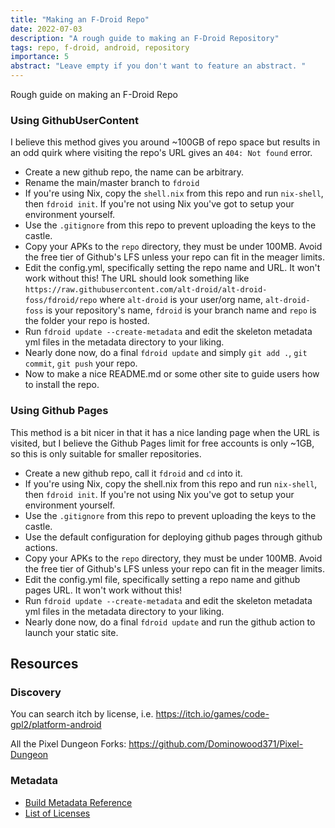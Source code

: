 ```yaml
---
title: "Making an F-Droid Repo"
date: 2022-07-03
description: "A rough guide to making an F-Droid Repository"
tags: repo, f-droid, android, repository
importance: 5
abstract: "Leave empty if you don't want to feature an abstract. "
---
```


Rough guide on making an F-Droid Repo

### Using GithubUserContent

I believe this method gives you around ~100GB of repo space but results in an odd quirk where visiting the repo's URL gives an `404: Not found` error.

* Create a new github repo, the name can be arbitrary.
* Rename the main/master branch to `fdroid`
* If you're using Nix, copy the `shell.nix` from this repo and run `nix-shell`, then `fdroid init`. If you're not using Nix you've got to setup your environment yourself.
* Use the `.gitignore` from this repo to prevent uploading the keys to the castle.
* Copy your APKs to the `repo` directory, they must be under 100MB. Avoid the free tier of Github's LFS unless your repo can fit in the meager limits.
* Edit the config.yml, specifically setting the repo name and URL. It won't work without this! The URL should look something like `https://raw.githubusercontent.com/alt-droid/alt-droid-foss/fdroid/repo` where `alt-droid` is your user/org name, `alt-droid-foss` is your repository's name, `fdroid` is your branch name and `repo` is the folder your repo is hosted.
* Run `fdroid update --create-metadata` and edit the skeleton metadata yml files in the metadata directory to your liking.
* Nearly done now, do a final `fdroid update` and simply `git add .`, `git commit`, `git push` your repo.
* Now to make a nice README.md or some other site to guide users how to install the repo.


### Using Github Pages

This method is a bit nicer in that it has a nice landing page when the URL is visited, but I believe the Github Pages limit for free accounts is only ~1GB, so this is only suitable for smaller repositories. 

* Create a new github repo, call it `fdroid` and `cd` into it.
* If you're using Nix, copy the shell.nix from this repo and run `nix-shell`, then `fdroid init`. If you're not using Nix you've got to setup your environment yourself.
* Use the `.gitignore` from this repo to prevent uploading the keys to the castle.
* Use the default configuration for deploying github pages through github actions.
* Copy your APKs to the `repo` directory, they must be under 100MB. Avoid the free tier of Github's LFS unless your repo can fit in the meager limits.
* Edit the config.yml file, specifically setting a repo name and github pages URL. It won't work without this!
* Run `fdroid update --create-metadata` and edit the skeleton metadata yml files in the metadata directory to your liking.
* Nearly done now, do a final `fdroid update` and run the github action to launch your static site.

## Resources

### Discovery

You can search itch by license, i.e.
https://itch.io/games/code-gpl2/platform-android

All the Pixel Dungeon Forks:
https://github.com/Dominowood371/Pixel-Dungeon

### Metadata

* [Build Metadata Reference](https://f-droid.org/docs/Build_Metadata_Reference/)
* [List of Licenses](https://gitlab.com/fdroid/fdroiddata/-/blob/master/stats/licenses.txt)


